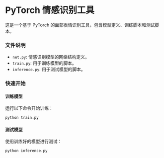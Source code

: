 # PyTorch 情感识别工具

这是一个基于 PyTorch 的面部表情识别工具，包含模型定义、训练脚本和测试脚本。

### 文件说明

- `net.py`: 情感识别模型的网络结构定义。
- `train.py`: 用于训练模型的脚本。
- `inference.py`: 用于测试模型的脚本。

### 快速开始


#### 训练模型

运行以下命令开始训练：
```bash
python train.py
```

#### 测试模型

使用训练好的模型进行测试：
```bash
python inference.py
```

